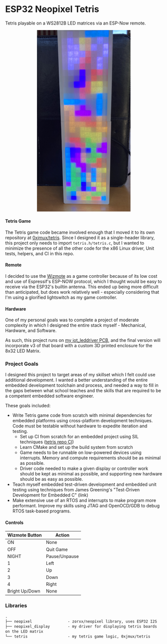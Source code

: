 # ESP32 Neopixel Tetris
Tetris playable on a WS2812B LED matrices via an ESP-Now remote.


<p align="center">
<img alt="Image of game over on LED matrix" src="files/neopixel_tetris_game_over.png" width="300" />
</p>

#### Tetris Game
The Tetris game code became involved enough that I moved it to its own repository at [0xjmux/tetris](https://github.com/0xjmux/tetris). Since I designed it as a single-header library, this project only needs to import `tetris.h/tetris.c`, but I wanted to minimize the presence of all the other code for the x86 Linux driver, Unit tests, helpers, and CI in this repo.

#### Remote
I decided to use the [Wizmote](https://www.wizconnected.com/en-us/p/accessory-wizmote/046677603595) as a game controller because of its low cost and use of Espressif's ESP-NOW protocol, which I thought would be easy to receive via the ESP32's builtin antenna. This ended up being more difficult than anticipated, but does work relatively well - especially considering that I'm using a glorified lightswitch as my game controller.


#### Hardware
One of my personal goals was to complete a project of moderate complexity in which I designed the entire stack myself - Mechanical, Hardware, and Software.

As such, this project runs on [my iot_leddriver PCB](https://github.com/0xjmux/iot_leddriver_hw), and the final version will incorporate v3 of that board with a custom 3D printed enclosure for the 8x32 LED Matrix.


### Project Goals
I designed this project to target areas of my skillset which I felt could use additional development. I wanted a better understanding of the entire embedded development toolchain and process, and needed a way to fill in the gaps between what school teaches and the skills that are required to be a competent embedded software engineer.

These goals included:
* Write Tetris game code from scratch with minimal dependencies for embedded platforms using cross-platform development techniques. Code must be testable without hardware to expedite iteration and testing.
    * Set up CI from scratch for an embedded project using SIL techniques ([tetris repo CI](https://github.com/0xjmux/tetris/actions))
    * Learn CMake and set up the build system from scratch
    * Game needs to be runnable on low-powered devices using interrupts. Memory and compute requirements should be as minimal as possible.
    * Driver code needed to make a given display or controller work should be kept as minimal as possible, and supporting new hardware should be as easy as possible.
* Teach myself embedded test-driven development and embedded unit testing using techniques from James Greening's "Test-Driven Development for Embedded C" (link)
* Make extensive use of an RTOS and interrupts to make program more performant.
Improve my skills using JTAG and OpenOCD/GDB to debug RTOS task-based programs.


#### Controls
| Wizmote Button | Action        |
|----------------|---------------|
| ON             | None          |
| OFF            | Quit Game     |
| NIGHT          | Pause/Unpause |
| 1              | Left          |
| 2              | Up            |
| 3              | Down          |
| 4              | Right         |
| Bright Up/Down | None          |

### Libraries
```
.
├── neopixel                - zorxx/neopixel library, uses ESP32 I2S
├── neopixel_display        - my driver for displaying tetris boards on the LED matrix
└── tetris                  - my tetris game logic, 0xjmux/tetris
```

